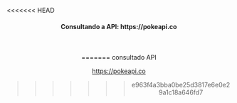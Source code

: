 
<<<<<<< HEAD
<h4 align="center">Consultando a API: https://pokeapi.co</h4> 
<div align="center">
<br><br>
<div>
  <img src=""/>
</div>
=======
consultado API 

https://pokeapi.co
>>>>>>> e963f4a3bba0be25d3817e6e0e29a1c18a646fd7
